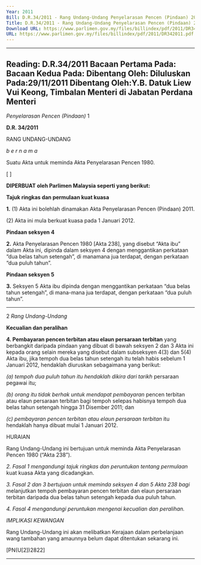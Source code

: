 ```yaml
---
Year: 2011
Bill: D.R.34/2011 - Rang Undang-Undang Penyelarasan Pencen (Pindaan) 2011 (Lulus)
Title: D.R.34/2011 - Rang Undang-Undang Penyelarasan Pencen (Pindaan) 2011 (Lulus)
Download URL: https://www.parlimen.gov.my/files/billindex/pdf/2011/DR342011.pdf
URL: https://www.parlimen.gov.my/files/billindex/pdf/2011/DR342011.pdf
---
```

---
Reading:
D.R.34/2011
Bacaan Pertama Pada:
Bacaan Kedua Pada:
Dibentang Oleh:
Diluluskan Pada:29/11/2011
Dibentang Oleh:Y.B. Datuk Liew Vui Keong, Timbalan Menteri di Jabatan Perdana Menteri
---

_Penyelarasan Pencen (Pindaan)_ 1

**D.R. 34/2011**

RANG UNDANG-UNDANG

_b e r n a m a_

Suatu Akta untuk meminda Akta Penyelarasan Pencen 1980.

[ ]

**DIPERBUAT oleh Parlimen Malaysia seperti yang berikut:**

**Tajuk ringkas dan permulaan kuat kuasa**

**1.** (1) Akta ini bolehlah dinamakan Akta Penyelarasan Pencen
(Pindaan) 2011.

(2) Akta ini mula berkuat kuasa pada 1 Januari 2012.

**Pindaan seksyen 4**

**2.** Akta Penyelarasan Pencen 1980 [Akta 238], yang disebut
“Akta ibu” dalam Akta ini, dipinda dalam seksyen 4 dengan
menggantikan perkataan “dua belas tahun setengah”, di manamana jua terdapat, dengan perkataan “dua puluh tahun”.

**Pindaan seksyen 5**

**3.** Seksyen 5 Akta ibu dipinda dengan menggantikan perkataan
“dua belas tahun setengah”, di mana-mana jua terdapat, dengan
perkataan “dua puluh tahun”.


-----

2 _Rang Undang-Undang_

**Kecualian dan peralihan**

**4. Pembayaran pencen terbitan atau elaun persaraan terbitan**
yang berbangkit daripada pindaan yang dibuat di bawah seksyen
2 dan 3 Akta ini kepada orang selain mereka yang disebut dalam
subseksyen 4(3) dan 5(4) Akta ibu, jika tempoh dua belas tahun
setengah itu telah habis sebelum 1 Januari 2012, hendaklah
diuruskan sebagaimana yang berikut:

_(a) tempoh dua puluh tahun itu hendaklah dikira dari tarikh_
persaraan pegawai itu;

_(b) orang itu tidak berhak untuk mendapat pembayaran_
pencen terbitan atau elaun persaraan terbitan bagi tempoh
selepas habisnya tempoh dua belas tahun setengah hingga
31 Disember 2011; dan

_(c) pembayaran pencen terbitan atau elaun persaraan terbitan_
itu hendaklah hanya dibuat mulai 1 Januari 2012.

HURAIAN

Rang Undang-Undang ini bertujuan untuk meminda Akta Penyelarasan Pencen
1980 (“Akta 238”).

_2._ _Fasal 1 mengandungi tajuk ringkas dan peruntukan tentang permulaan_
kuat kuasa Akta yang dicadangkan.

_3._ _Fasal 2 dan_ _3 bertujuan untuk meminda seksyen 4 dan 5 Akta 238 bagi_
melanjutkan tempoh pembayaran pencen terbitan dan elaun persaraan terbitan
daripada dua belas tahun setengah kepada dua puluh tahun.

_4._ _Fasal 4 mengandungi peruntukan mengenai kecualian dan peralihan._

_IMPLIKASI KEWANGAN_

Rang Undang-Undang ini akan melibatkan Kerajaan dalam perbelanjaan wang
tambahan yang amaunnya belum dapat ditentukan sekarang ini.

[PN(U[2])2822]


-----

